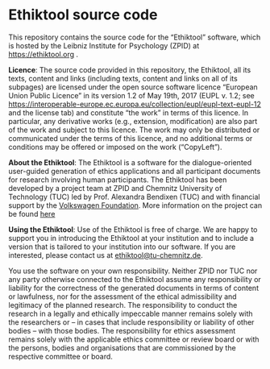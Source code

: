 # Ethiktool source code
This repository contains the source code for the “Ethiktool” software, which is hosted by the Leibniz Institute for Psychology (ZPID) at https://ethiktool.org .

**Licence**: The source code provided in this repository, the Ethiktool, all its texts, content and links (including texts, content and links on all of its subpages) are licensed under the open source software licence “European Union Public Licence” in its version 1.2 of May 19th, 2017 (EUPL v. 1.2; see https://interoperable-europe.ec.europa.eu/collection/eupl/eupl-text-eupl-12 and the license tab) and constitute “the work” in terms of this licence. In particular, any derivative works (e.g., extension, modification) are also part of the work and subject to this licence. The work may only be distributed or communicated under the terms of this licence, and no additional terms or conditions may be offered or imposed on the work (“CopyLeft”).

**About the Ethiktool**: The Ethiktool is a software for the dialogue-oriented user-guided generation of ethics applications and all participant documents for research involving human participants. The Ethiktool has been developed by a project team at ZPID and Chemnitz University of Technology (TUC) led by Prof. Alexandra Bendixen (TUC) and with financial support by the [Volkswagen Foundation](https://www.volkswagenstiftung.de/en/funding/funding-offer/pioneer-projects-impetus-german-research-system). More information on the project can be found [here](https://www.tu-chemnitz.de/physik/SFKS/ethiktool/index.html)

**Using the Ethiktool**: Use of the Ethiktool is free of charge. We are happy to support you in introducing the Ethiktool at your institution and to include a version that is tailored to your institution into our software. If you are interested, please contact us at ethiktool@tu-chemnitz.de.

You use the software on your own responsibility. Neither ZPID nor TUC nor any party otherwise connected to the Ethiktool assume any responsibility or liability for the correctness of the generated documents in terms of content or lawfulness, nor for the assessment of the ethical admissibility and legitimacy of the planned research. The responsibility to conduct the research in a legally and ethically impeccable manner remains solely with the researchers or – in cases that include responsibility or liability of other bodies – with those bodies.  The responsibility for ethics assessment remains solely with the applicable ethics committee or review board or with the persons, bodies and organisations that are commissioned by the respective committee or board.
